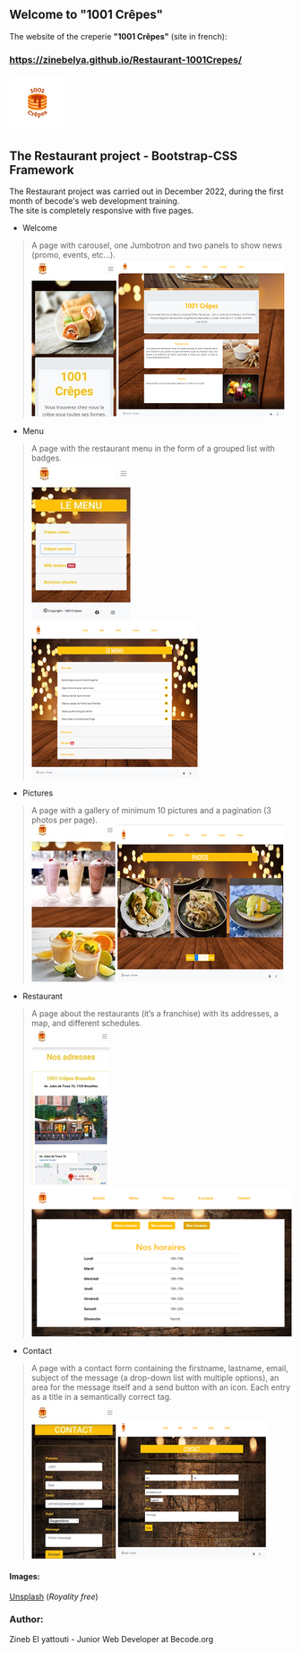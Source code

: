 ## Welcome to "1001 Crêpes" 
The website of the creperie **"1001 Crêpes"** (site in french): 
### https://zinebelya.github.io/Restaurant-1001Crepes/  
![logo](https://github.com/ZinebElya/Restaurant-1001Crepes/blob/48f900de24100f86c59b91be7af0941a43795e40/images/logo2.png)

## The Restaurant project - Bootstrap-CSS Framework  

The Restaurant project was carried out in December 2022, during the first month of becode's web development training.  
The site is completely responsive with five pages.  

- Welcome  

>A page with carousel, one Jumbotron and two panels to show news (promo, events, etc…).  
>![img](https://github.com/ZinebElya/Restaurant-1001Crepes/blob/4a8aad1933db5c9c85e6679ba4bfe8103c4f13d9/images/screem%20accueil.jpg)
![img](https://github.com/ZinebElya/Restaurant-1001Crepes/blob/4a8aad1933db5c9c85e6679ba4bfe8103c4f13d9/images/Capture%20Accueil.png)

- Menu  

>A page with the restaurant menu in the form of a grouped list with badges.  
>![img](https://github.com/ZinebElya/Restaurant-1001Crepes/blob/4a8aad1933db5c9c85e6679ba4bfe8103c4f13d9/images/screen%20menu.jpg)
![img](https://github.com/ZinebElya/Restaurant-1001Crepes/blob/4a8aad1933db5c9c85e6679ba4bfe8103c4f13d9/images/Capture%20Menu.png)

- Pictures  

>A page with a gallery of minimum 10 pictures and a pagination (3 photos per page).  
>![img](https://github.com/ZinebElya/Restaurant-1001Crepes/blob/4a8aad1933db5c9c85e6679ba4bfe8103c4f13d9/images/screen%20photos.jpg)
![img](https://github.com/ZinebElya/Restaurant-1001Crepes/blob/4a8aad1933db5c9c85e6679ba4bfe8103c4f13d9/images/Capture%20Photos.png)

- Restaurant  

>A page about the restaurants (it’s a franchise) with its addresses, a map, and different schedules.  
>![img](https://github.com/ZinebElya/Restaurant-1001Crepes/blob/4a8aad1933db5c9c85e6679ba4bfe8103c4f13d9/images/screen%20adresses.jpg)
![img](https://github.com/ZinebElya/Restaurant-1001Crepes/blob/4a8aad1933db5c9c85e6679ba4bfe8103c4f13d9/images/Capture%20horaires.png)

- Contact  

>A page with a contact form containing the firstname, lastname, email, subject of the message (a drop-down list with multiple options), an area for the message itself and a send button with an icon. Each entry as a title in a semantically correct tag.  
>![img](https://github.com/ZinebElya/Restaurant-1001Crepes/blob/4a8aad1933db5c9c85e6679ba4bfe8103c4f13d9/images/screen%20contact.jpg)
![img](https://github.com/ZinebElya/Restaurant-1001Crepes/blob/4a8aad1933db5c9c85e6679ba4bfe8103c4f13d9/images/Capture%20Contact.png)  


#### Images:  
[Unsplash](https://unsplash.com/fr) (*Royality free*)  

### Author:  
Zineb El yattouti - Junior Web Developer at Becode.org





